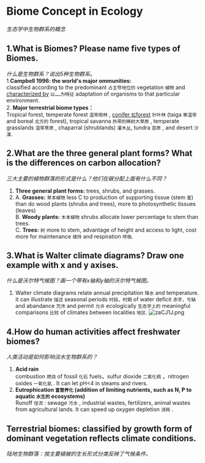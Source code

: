 # Biome Concept in Ecology
*生态学中生物群系的概念*
## 1.What is Biomes? Please name five types of Biomes.
*什么是生物群系？说出5种生物群系。*<br />
1.**Campbell 1996: the world's major ommunities:** <br />classified according to the predominant `占主导地位的` vegetation `植物` and <u>characterized by</u> `以……为特征` adaptation of organisms to that particular environment.<br />
2. **Major terrestrial biome types：**<br />Tropical forest, temperate forest `温带雨林` , <u>conifer `松`forest</u> `针叶林` (taiga `寒温带` and boreal `北方的` forest), tropical savanna `热带的稀树⼤草原` , temperate grasslands `温带草原` , chaparral (shrublands) `灌⽊丛`, tundra `苔原` , and desert `沙漠`.
## 2.What are the three general plant forms? What is the differences on carbon allocation?
*三大主要的植物群落的形式是什么？他们在碳分配上面有什么不同？*<br />
1. **Three general plant forms:** trees, shrubs, and grasses.<br />
2. A. **Grasses:** `草本植物` less C to production of supporting tissue (stem `茎`) than do wood plants (shrubs and trees), more to photosynthetic tissues (leaves)<br />
B. **Woody plants:** `木本植物` shrubs allocate lower percentage to stem than trees.<br />
C. **Trees:** `树` more to stem, advantage of height and access to light, cost more for maintenance `维持` and respiration `呼吸`.
## 3.What is Walter climate diagrams? Draw one example with x and y axises.
*什么是沃尔特气候图？画一个带有x轴和y轴的沃尔特气候图。*<br />
1. Walter climate diagrams relate annual precipitation `降水` and temperature. it can illustrate `描述` seasonal periods `时段，时期` of water deficit `赤字，亏缺` and abandance `充沛` and permit `允许` ecologically `生态学上的` meaningful comparisons `比较` of climates between localities `地区`.
![zaCJ1J.png](https://s1.ax1x.com/2022/11/28/zaCJ1J.png)
## 4.How do human activities affect freshwater biomes?
*人类活动是如何影响淡水生物群系的？*<br />
1. **Acid rain**
   <br /> combustion `燃烧` of fossil `化石` fuels，sulfur dioxide `二氧化硫` ，nitrogen oxides `一氧化氮` . It can let pH<4 in steams and rivers.<br />
2. **Eutrophication `富营养化` (addition of limiting nutrients, such as N, P to aquatic `水生的` ecosystems)**<br />
    Runoff `径流` : sewage `污水` , industrial wastes, fertilizers, animal wastes from agricultural lands. It can speed up oxygen depletion `消耗` .

## Terrestrial biomes: classified by growth form of dominant vegetation reflects climate conditions.
*陆地生物群落：按主要植被的生长形式分类反映了气候条件。*